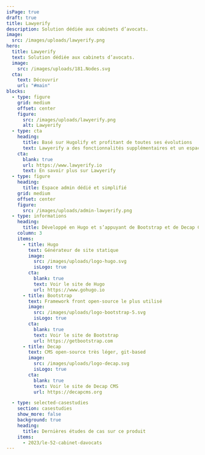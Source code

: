 ```yaml
---
isPage: true
draft: true
title: Lawyerify
description: Solution dédiée aux cabinets d’avocats.
image:
  src: /images/uploads/lawyerify.png
hero:
  title: Lawyerify
  text: Solution dédiée aux cabinets d’avocats.
  image:
    src: /images/uploads/181.Nodes.svg
  cta:
    text: Découvrir
    url: "#main"
blocks:
  - type: figure
    grid: medium
    offset: center
    figure:
      src: /images/uploads/lawyerify.png
      alt: Lawyerify
  - type: cta
    heading:
      title: Basé sur Hugolify et profitant de toutes ses évolutions
      text: Lawyerify a des fonctionnalités supplémentaires et un espace admin dédié à l’univers du métier d’avocat.
    cta:
      blank: true
      url: https://www.lawyerify.io
      text: En savoir plus sur Lawyerify
  - type: figure
    heading:
      title: Espace admin dédié et simplifié
    grid: medium
    offset: center
    figure:
      src: /images/uploads/admin-lawyerify.png
  - type: informations
    heading:
      title: Développé en Hugo et s’appuyant de Bootstrap et de Decap CMS
    column: 3
    items:
      - title: Hugo
        text: Générateur de site statique
        image:
          src: /images/uploads/logo-hugo.svg
          isLogo: true
        cta:
          blank: true
          text: Voir le site de Hugo
          url: https://www.gohugo.io
      - title: Bootstrap
        text: Framework front open-source le plus utilisé
        image:
          src: /images/uploads/logo-bootstrap-5.svg
          isLogo: true
        cta:
          blank: true
          text: Voir le site de Bootstrap
          url: https://getbootstrap.com
      - title: Decap
        text: CMS open-source très léger, git-based
        image:
          src: /images/uploads/logo-decap.svg
          isLogo: true
        cta:
          blank: true
          text: Voir le site de Decap CMS
          url: https://decapcms.org

  - type: selected-casestudies
    section: casestudies
    show_more: false
    background: true
    heading:
      title: Dernières études de cas sur ce produit
    items:
      - 2023/le-52-cabinet-davocats
---
```

